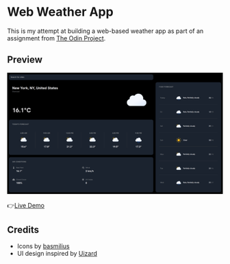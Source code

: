 # Web Weather App

This is my attempt at building a web-based weather app as part of an assignment from [The Odin Project](https://www.theodinproject.com/lessons/node-path-javascript-weather-app).

## Preview

![preview](/src/asset/preview/preview.png)

👉[Live Demo](https://solid-000.github.io/project-weather-app/)

## Credits

- Icons by [basmilius](https://github.com/basmilius/weather-icons?tab=readme-ov-file)
- UI design inspired by [Uizard](https://uizard.io/templates/web-app-templates/weather-web-app-dark/)
